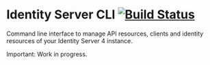 # Identity Server CLI [![Build Status](https://travis-ci.com/cassiofariasmachado/identity-server-cli.svg?branch=master)](https://travis-ci.com/cassiofariasmachado/identity-server-cli)

Command line interface to manage API resources, clients and identity resources of your Identity Server 4 instance. 

Important: Work in progress.